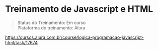# Treinamento de Javascript e HTML #

> Status do Treinamento: Em curso <br>
> Plataforma de treinamento: Alura

https://cursos.alura.com.br/course/logica-programacao-javascript-html/task/17674